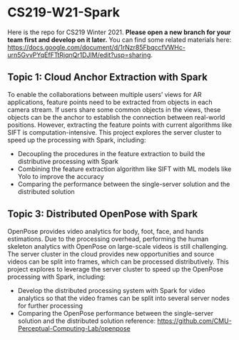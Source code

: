 # CS219-W21-Spark
Here is the repo for CS219 Winter 2021. **Please open a new branch for your team first and develop on it later.** You can find some related materials here: https://docs.google.com/document/d/1rNzr85FbqccfVWHc-urn5GvvPYqEfFTtRjqnQr1DJlM/edit?usp=sharing. 


## Topic 1: Cloud Anchor Extraction with Spark
To enable the collaborations between multiple users’ views for AR applications, feature points need to be extracted from objects in each camera stream. If users share some common objects in the views, these objects can be the anchor to establish the connection between real-world positions. However, extracting the feature points with current algorithms like SIFT is computation-intensive. This project explores the server cluster to speed up the processing with Spark, including: 
- Decoupling the procedures in the feature extraction to build the distributive processing with Spark
- Combining the feature extraction algorithm like SIFT with ML models like Yolo to improve the accuracy
- Comparing the performance between the single-server solution and the distributed solution

## Topic 3: Distributed OpenPose with Spark 
OpenPose provides video analytics for body, foot, face, and hands estimations. Due to the processing overhead, performing the human skeleton analytics with OpenPose on large-scale videos is still challenging. The server cluster in the cloud provides new opportunities and source videos can be split into frames, which can be processed distributively. This project explores to leverage the server cluster to speed up the OpenPose processing with Spark, including: 
- Develop the distributed processing system with Spark for video analytics so that the video frames can be split into several server nodes for further processing
- Comparing the OpenPose performance between the single-server solution and the distributed solution
reference: https://github.com/CMU-Perceptual-Computing-Lab/openpose 
